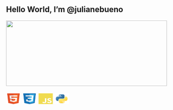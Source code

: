 <h2>Hello World, I’m @julianebueno</h2>

<div style="display: inline_block">
<img height="180em" width="440" src= "https://github-readme-stats.vercel.app/api?username=julianebueno&show_icons=true&theme=tokyonight&include_all_commits=true&count_private=true&line_height=20&hide_border=true"/>

<!--<img height="180em" width="310" src="https://github-readme-stats.vercel.app/api/top-langs/?username=julianebueno&layout=compact&theme=tokyonight&hide_border=true"/>
</div>-->

<div style="display: inline_block"><br>
<img align="center" alt="HTML" height="30" width="40" src="https://raw.githubusercontent.com/devicons/devicon/master/icons/html5/html5-original.svg">
<img align="center" alt="CSS" height="30" width="40" src="https://raw.githubusercontent.com/devicons/devicon/master/icons/css3/css3-original.svg">
<img align="center" alt="Js" height="30" width="40" src="https://raw.githubusercontent.com/devicons/devicon/master/icons/javascript/javascript-plain.svg">
<img align="center" alt="Python" height="30" width="40" src="https://raw.githubusercontent.com/devicons/devicon/master/icons/python/python-original.svg">
</div>
  
